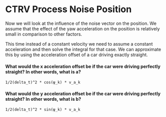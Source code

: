 # CTRV Process Noise Position

Now we will look at the influence of the noise vector on the position. We assume that the effect of the yaw acceleration on the position is relatively small in comparison to other factors.

This time instead of a constant velocity we need to assume a constant acceleration and then solve the integral for that case. We can approximate this by using the acceleration offset of a car driving exactly straight.

#### What would the x acceleration offset be if the car were driving perfectly straight? In other words, what is a?

```
1/2(delta_t)^2 * cos(ψ_k) * v_a_k
```

#### What would the y acceleration offset be if the car were driving perfectly straight? In other words, what is b?

```
1/2(delta_t)^2 * sin(ψ_k) * v_a_k
```
